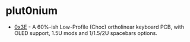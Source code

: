 # plut0nium

* [0x3E](0x3E) - A 60%-ish Low-Profile (Choc) ortholinear keyboard PCB, with OLED support, 1.5U mods and 1/1.5/2U spacebars options.

